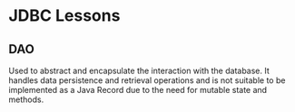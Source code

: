 # JDBC Lessons

## DAO 
Used to abstract and encapsulate the interaction with the database. It handles data persistence and retrieval operations and is not suitable to be implemented as a Java Record due to the need for mutable state and methods.


